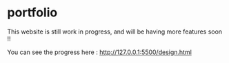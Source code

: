 # portfolio

This website is still work in progress, and will be having more features soon !! 

You can see the progress here : http://127.0.0.1:5500/design.html
